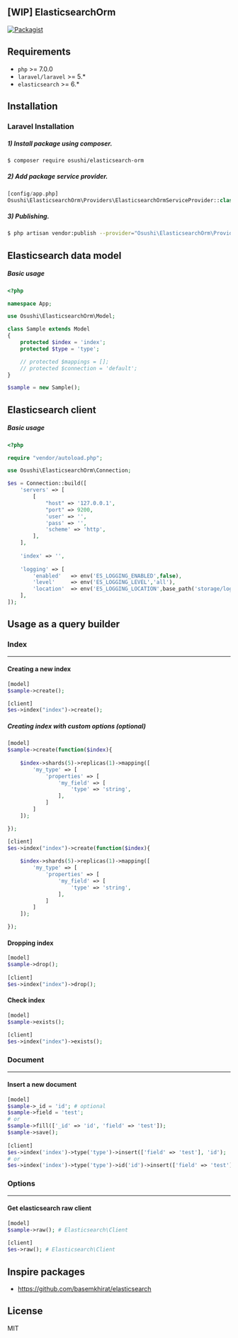 ## [WIP] ElasticsearchOrm
[![Packagist](https://img.shields.io/packagist/v/osushi/elasticsearch-orm.svg)](https://packagist.org/packages/osushi/elasticsearch-orm)

## Requirements

- `php` >= 7.0.0
- `laravel/laravel` >= 5.*
- `elasticsearch` >= 6.*

## Installation

### Laravel Installation

##### 1) Install package using composer.

```bash
$ composer require osushi/elasticsearch-orm
```

##### 2) Add package service provider.

```php
[config/app.php]
Osushi\ElasticsearchOrm\Providers\ElasticsearchOrmServiceProvider::class
```
	
##### 3) Publishing.

```bash
$ php artisan vendor:publish --provider="Osushi\ElasticsearchOrm\Providers\ElasticsearchOrmServiceProvider"
``` 

## Elasticsearch data model

##### Basic usage
```php
<?php

namespace App;

use Osushi\ElasticsearchOrm\Model;

class Sample extends Model
{
    protected $index = 'index';
    protected $type = 'type';

    // protected $mappings = [];
    // protected $connection = 'default';
}

$sample = new Sample();
```

## Elasticsearch client

##### Basic usage
```php
<?php

require "vendor/autoload.php";

use Osushi\ElasticsearchOrm\Connection;

$es = Connection::build([
    'servers' => [
        [
            "host" => '127.0.0.1',
            "port" => 9200,
            'user' => '',
            'pass' => '',
            'scheme' => 'http',
        ],
    ],
    
    'index' => '',
    
    'logging' => [
        'enabled'   => env('ES_LOGGING_ENABLED',false),
        'level'     => env('ES_LOGGING_LEVEL','all'),
        'location'  => env('ES_LOGGING_LOCATION',base_path('storage/logs/elasticsearch.log'))
    ],  
]);
```

## Usage as a query builder

### Index
---

#### Creating a new index

```php
[model]
$sample->create();

[client]
$es->index("index")->create();
```
    
##### Creating index with custom options (optional)
   
```php
[model]
$sample->create(function($index){
        
    $index->shards(5)->replicas(1)->mapping([
        'my_type' => [
            'properties' => [
                'my_field' => [
                    'type' => 'string',
                ],
            ]
        ]
    ]);

});

[client]
$es->index("index")->create(function($index){
        
    $index->shards(5)->replicas(1)->mapping([
        'my_type' => [
            'properties' => [
                'my_field' => [
                    'type' => 'string',
                ],
            ]
        ]
    ]);

});
```

#### Dropping index

```php
[model]
$sample->drop();
    
[client]
$es->index("index")->drop();
```

#### Check index

```php
[model]
$sample->exists();
    
[client]
$es->index("index")->exists();
```

### Document
---

#### Insert a new document
    
```php
[model]
$sample->_id = 'id'; # optional
$sample->field = 'test';
# or
$sample->fill(['_id' => 'id', 'field' => 'test']);
$sample->save();
    
[client]
$es->index('index')->type('type')->insert(['field' => 'test'], 'id');
# or
$es->index('index')->type('type')->id('id')->insert(['field' => 'test']);
```

### Options
---

#### Get elasticsearch raw client
```php
[model]
$sample->raw(); # Elasticsearch\Client
    
[client]
$es->raw(); # Elasticsearch\Client
```

## Inspire packages
- https://github.com/basemkhirat/elasticsearch 

## License
MIT

